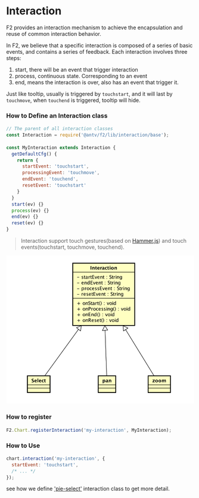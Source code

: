 # Interaction

F2 provides an interaction mechanism to achieve the encapsulation and reuse of common interaction behavior. 

In F2, we believe that a specific interaction is composed of a series of basic events, and contains a series of feedback. Each interaction involves three steps:

1. start, there will be an event that trigger interaction
2. process, continuous state. Corresponding to an event
3. end, means the interaction is over, also has an event that trigger it.

Just like tooltip, usually is triggered by `touchstart`, and it will last by `touchmove`, when `touchend` is triggered, tooltip will hide.

### How to Define an Interaction class

```javascript
// The parent of all interaction classes
const Interaction = require('@antv/f2/lib/interaction/base');

const MyInteraction extends Interaction {
  getDefaultCfg() {
    return {
      startEvent: 'touchstart',
      processingEvent: 'touchmove',
      endEvent: 'touchend',
      resetEvent: 'touchstart'
    }
  }
  start(ev) {}
  process(ev) {}
  end(ev) {}
  reset(ev) {}
}
```

> Interaction support touch gestures\(based on [Hammer.js](http://hammerjs.github.io/)\) and touch events\(touchstart, touchmove, touchend\).

![](../.gitbook/assets/snip20180814_15.png)

### How to register

```javascript
F2.Chart.registerInteraction('my-interaction', MyInteraction);
```

### How to Use

```javascript
chart.interaction('my-interaction', {
  startEvent: 'touchstart',
  /* ... */
});
```

see how we define ['pie-select'](https://github.com/antvis/f2/blob/master/src/interaction/pie-select.js) interaction class to get more detail.

